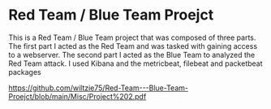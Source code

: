 # Red Team / Blue Team Proejct
This is a Red Team / Blue Team project that was composed of three parts.  The first part I acted as the Red Team and was tasked with gaining access to a webserver.  The second part I acted as the Blue Team to analyzed the Red Team attack.  I used Kibana and the metricbeat, filebeat and packetbeat packages


https://github.com/wiltzie75/Red-Team---Blue-Team-Proejct/blob/main/Misc/Project%202.pdf
